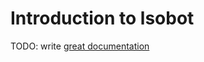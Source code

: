 # Introduction to lsobot

TODO: write [great documentation](http://jacobian.org/writing/what-to-write/)
